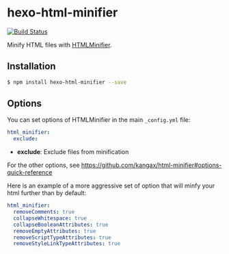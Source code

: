 # hexo-html-minifier
[![Build Status](https://travis-ci.org/hexojs/hexo-html-minifier.svg?branch=master)](https://travis-ci.org/hexojs/hexo-html-minifier)

Minify HTML files with [HTMLMinifier](https://github.com/kangax/html-minifier).

## Installation

``` bash
$ npm install hexo-html-minifier --save
```

## Options

You can set options of HTMLMinifier in the main `_config.yml` file:

``` yaml
html_minifier:
  exclude: 
```

- **exclude**: Exclude files from minification

For the other options, see https://github.com/kangax/html-minifier#options-quick-reference

Here is an example of a more aggressive set of option that will minfy your html further than by default:

``` yaml
html_minifier:  
  removeComments: true
  collapseWhitespace: true
  collapseBooleanAttributes: true
  removeEmptyAttributes: true
  removeScriptTypeAttributes: true
  removeStyleLinkTypeAttributes: true
```
